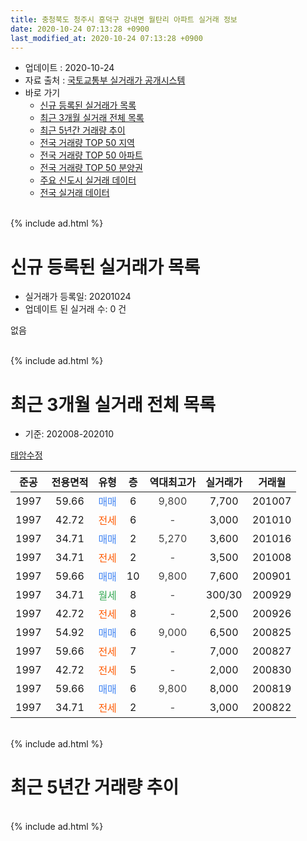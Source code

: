 ```yaml
---
title: 충청북도 청주시 흥덕구 강내면 월탄리 아파트 실거래 정보
date: 2020-10-24 07:13:28 +0900
last_modified_at: 2020-10-24 07:13:28 +0900
---
```


* 업데이트 : 2020-10-24
* 자료 출처 : [국토교통부 실거래가 공개시스템](http://rt.molit.go.kr)
* 바로 가기
    * [신규 등록된 실거래가 목록](#신규-등록된-실거래가-목록)
    * [최근 3개월 실거래 전체 목록](#최근-3개월-실거래-전체-목록)
    * [최근 5년간 거래량 추이](#최근-5년간-거래량-추이)
    * [전국 거래량 TOP 50 지역](https://inasie.github.io/apt-trade-info/최근-3개월-전국에서-가장-거래가-많이-발생한-지역)
    * [전국 거래량 TOP 50 아파트](https://inasie.github.io/apt-trade-info/최근-3개월-전국에서-가장-거래가-많이-발생한-아파트)
    * [전국 거래량 TOP 50 분양권](https://inasie.github.io/apt-trade-info/최근-3개월-전국에서-가장-거래가-많이-발생한-분양권)
    * [주요 신도시 실거래 데이터](https://inasie.github.io/apt-trade-info/주요-신도시)
    * [전국 실거래 데이터](https://inasie.github.io/apt-trade-info/전국)
<br>
{% include ad.html %}
<br>

# 신규 등록된 실거래가 목록
* 실거래가 등록일: 20201024
* 업데이트 된 실거래 수: 0 건

없음

<br>
{% include ad.html %}
<br>

# 최근 3개월 실거래 전체 목록
* 기준: 202008-202010


[태암수정](https://search.naver.com/search.naver?query=%EC%B6%A9%EC%B2%AD%EB%B6%81%EB%8F%84+%EC%B2%AD%EC%A3%BC%EC%8B%9C+%ED%9D%A5%EB%8D%95%EA%B5%AC+%EA%B0%95%EB%82%B4%EB%A9%B4+%EC%9B%94%ED%83%84%EB%A6%AC+%ED%83%9C%EC%95%94%EC%88%98%EC%A0%95)

|준공|전용면적|유형|층|역대최고가|실거래가|거래월|
|:---:|:---:|:---:|:---:|:---:|:---:|:---:|
|1997|59.66|<span style="color:#4285f3">매매</span>|6|<span style="color:#444444">9,800</span>|7,700|201007|
|1997|42.72|<span style="color:#ff5a00">전세</span>|6|<span style="color:#444444">-</span>|3,000|201010|
|1997|34.71|<span style="color:#4285f3">매매</span>|2|<span style="color:#444444">5,270</span>|3,600|201016|
|1997|34.71|<span style="color:#ff5a00">전세</span>|2|<span style="color:#444444">-</span>|3,500|201008|
|1997|59.66|<span style="color:#4285f3">매매</span>|10|<span style="color:#444444">9,800</span>|7,600|200901|
|1997|34.71|<span style="color:#34a853">월세</span>|8|<span style="color:#444444">-</span>|300/30|200929|
|1997|42.72|<span style="color:#ff5a00">전세</span>|8|<span style="color:#444444">-</span>|2,500|200926|
|1997|54.92|<span style="color:#4285f3">매매</span>|6|<span style="color:#444444">9,000</span>|6,500|200825|
|1997|59.66|<span style="color:#ff5a00">전세</span>|7|<span style="color:#444444">-</span>|7,000|200827|
|1997|42.72|<span style="color:#ff5a00">전세</span>|5|<span style="color:#444444">-</span>|2,000|200830|
|1997|59.66|<span style="color:#4285f3">매매</span>|6|<span style="color:#444444">9,800</span>|8,000|200819|
|1997|34.71|<span style="color:#ff5a00">전세</span>|2|<span style="color:#444444">-</span>|3,000|200822|


<br>
{% include ad.html %}
<br>

# 최근 5년간 거래량 추이


<div style="width:100%;">
    <canvas id="deal_progress" height="200"></canvas>
</div>

<script>
new Chart(document.getElementById("deal_progress"), {
    type: 'line',
    data: {
        labels: ['201510','201511','201512','201601','201602','201603','201604','201605','201606','201607','201608','201609','201610','201611','201612','201701','201702','201703','201704','201705','201706','201707','201708','201709','201710','201711','201712','201801','201802','201803','201804','201805','201806','201807','201808','201809','201810','201811','201812','201901','201902','201903','201904','201905','201906','201907','201908','201909','201910','201911','201912','202001','202002','202003','202004','202005','202006','202007','202008','202009','202010'],
        datasets: [{
            label: '매매',
            pointRadius: 1,
            data: [3, 1, 2, 3, 5, 0, 0, 2, 2, 1, 0, 0, 1, 1, 3, 2, 2, 0, 1, 1, 2, 0, 1, 1, 3, 2, 0, 2, 1, 2, 1, 1, 2, 0, 0, 1, 1, 1, 0, 0, 1, 2, 1, 4, 1, 1, 0, 3, 0, 1, 1, 2, 4, 0, 2, 2, 5, 2, 2, 1, 2],
            borderColor: "rgba(255, 201, 14, 1)",
            backgroundColor: "rgba(255, 201, 14, 0.5)",
            fill: false,
            lineTension: 0
        },{
            label: '전월세',
            pointRadius: 1,
            data: [0, 4, 0, 3, 6, 1, 2, 3, 4, 2, 0, 0, 2, 0, 2, 4, 10, 2, 2, 2, 1, 0, 1, 2, 1, 1, 0, 5, 6, 0, 5, 2, 2, 1, 1, 2, 1, 1, 4, 4, 9, 2, 0, 2, 0, 0, 2, 0, 1, 2, 0, 6, 9, 2, 1, 1, 1, 1, 3, 2, 2],
            borderColor: "rgba(0, 141, 185, 1)",
            backgroundColor: "rgba(0, 141, 185, 0.5)",
            fill: false,
            lineTension: 0
        }
        ]
    },
    options: {
        responsive: true,
        title: {
            display: false
        },
        tooltips: {
            mode: 'index',
            intersect: false
        },
        hover: {
            mode: 'nearest',
            intersect: true
        },
        scales: {
            xAxes: [{
                display: true,
                scaleLabel: {
                    display: true,
                    labelString: '년/월'
                }
            }],
            yAxes: [{
                display: true,
                ticks: {
                    suggestedMin: 0,
                },
                scaleLabel: {
                    display: true,
                    labelString: '실거래 수'
                }
            }]
        }
    }
});

</script>


<br>
{% include ad.html %}
<br>

